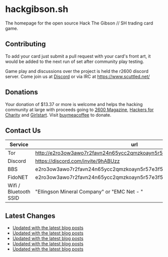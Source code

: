 # hackgibson.sh
The homepage for the open source Hack The Gibson // SH trading card game.


## Contributing

To add your card just submit a pull request with your card's front art, it would be added to the next run of set after community play testing.

Game play and discussions over the project is held the r2600 discord server. Come join us at [Discord](https://discord.com/invite/9hABUzz) or via IRC at https://www.scuttled.net/


## Donations

Your donation of $13.37 or more is welcome and helps the hacking community at large with proceeds going to [2600 Magazine](https://2600.com/), [Hackers for Charity](https://hackersforcharity.org) and [Girlstart](https://girlstart.org).  Visit [buymeacoffee](https://www.buymeacoffee.com/hackgibson.sh) to donate.


## Contact Us

Service | url
-|-
Tor | http://e2ro3ow3awo7r2favn24n65ycc2qmzkoayn5r57e3f56nvjwdcgg32ad.onion
Discord | https://discord.com/invite/9hABUzz
BBS | e2ro3ow3awo7r2favn24n65ycc2qmzkoayn5r57e3f56nvjwdcgg32ad.onion:23
FidoNET | e2ro3ow3awo7r2favn24n65ycc2qmzkoayn5r57e3f56nvjwdcgg32ad.onion:24554
Wifi / Bluetooth SSID | "Ellingson Mineral Company" or "EMC Net - <fidonet address>"

## Latest Changes
<!-- BLOG-POST-LIST:START -->
- [Updated with the latest blog posts](https://github.com/DFW2600/hackgibson.sh/commit/87cb8d93b78110ffead6d9f7aa4162fd6a0fd42c)
- [Updated with the latest blog posts](https://github.com/DFW2600/hackgibson.sh/commit/5aa1ca35d1906cdab67ce632f510a59da71f25d2)
- [Updated with the latest blog posts](https://github.com/DFW2600/hackgibson.sh/commit/debac32a3cac1750fc76ea1ca43ececf40be2770)
- [Updated with the latest blog posts](https://github.com/DFW2600/hackgibson.sh/commit/61e610c97692e88f3c691ea4bda5196670c523b6)
- [Updated with the latest blog posts](https://github.com/DFW2600/hackgibson.sh/commit/421bbb8dac4dd0f58f37da3e31b2701367ae8730)
<!-- BLOG-POST-LIST:END -->
